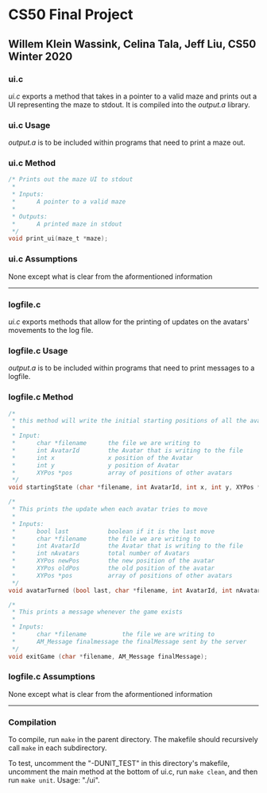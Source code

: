 # CS50 Final Project
## Willem Klein Wassink, Celina Tala, Jeff Liu, CS50 Winter 2020

### ui.c

*ui.c* exports a method that takes in a pointer to a valid maze and prints out a UI representing the maze to stdout. It is compiled into the *output.a* library.

### ui.c Usage

*output.a* is to be included within programs that need to print a maze out.

### ui.c Method

```c
/* Prints out the maze UI to stdout
 * 
 * Inputs:
 *      A pointer to a valid maze
 * 
 * Outputs:
 *      A printed maze in stdout
 */
void print_ui(maze_t *maze);
```

### ui.c Assumptions

None except what is clear from the aformentioned information

---

### logfile.c

*ui.c* exports methods that allow for the printing of updates on the
avatars' movements to the log file.

### logfile.c Usage

*output.a* is to be included within programs that need to print messages
to a logfile.

### logfile.c Method

```c
/*
 * this method will write the initial starting positions of all the avatars
 * 
 * Input:
 *      char *filename      the file we are writing to
 *      int AvatarId        the Avatar that is writing to the file
 *      int x               x position of the Avatar   
 *      int y               y position of Avatar
 *      XYPos *pos          array of positions of other avatars
 */
void startingState (char *filename, int AvatarId, int x, int y, XYPos *pos);

/*
 * This prints the update when each avatar tries to move
 * 
 * Inputs:
 *      bool last           boolean if it is the last move
 *      char *filename      the file we are writing to
 *      int AvatarId        the Avatar that is writing to the file
 *      int nAvatars        total number of Avatars
 *      XYPos newPos        the new position of the avatar
 *      XYPos oldPos        the old position of the avatar
 *      XYPos *pos          array of positions of other avatars
 */     
void avatarTurned (bool last, char *filename, int AvatarId, int nAvatars, XYPos newPos, XYPos oldPos, XYPos *pos, int d);

/*
 * This prints a message whenever the game exists
 * 
 * Inputs:
 *      char *filename          the file we are writing to
 *      AM_Message finalmessage the finalMessage sent by the server
 */
void exitGame (char *filename, AM_Message finalMessage);
```

### logfile.c Assumptions

None except what is clear from the aformentioned information

---

### Compilation

To compile, run `make` in the parent directory. The makefile should recursively call `make` in each subdirectory.

To test, uncomment the "-DUNIT_TEST" in this directory's makefile, uncomment the main method at the bottom of ui.c, run `make clean`, and then run `make unit`. Usage: "./ui".